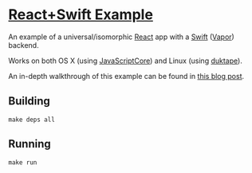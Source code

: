 # [React+Swift Example](https://el-tramo.be/react-swift-example)

An example of a universal/isomorphic [React](https://facebook.github.io/react/) 
app with a [Swift](https://swift.org) ([Vapor](http://vapor.codes)) backend.

Works on both OS X (using
[JavaScriptCore](https://developer.apple.com/reference/javascriptcore)) and
Linux (using [duktape](http://duktape.org)).

An in-depth walkthrough of this example can be found in [this blog
post](https://el-tramo.be/blog/react-swift).

## Building

    make deps all

## Running

    make run
